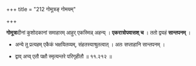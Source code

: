 +++
title = "212 गोमूत्रङ् गोमयम्"

+++


**गोमूत्रा**दीनां कुशोदकानां समाहारम् आहुर् एकस्मिन्न् अहन्य् । **एकरात्रोपवासश् च** । ततो द्व्यहं **सान्तपनम्** । 

- अन्ये तु प्रत्यहम् एकैकं भक्षयितव्यम्, संहतस्याश्रुतत्वात् । अतः सप्ताहानि सान्तपनम् । 

- द्वाव् अप्य् एतौ पक्षौ स्मृत्यन्तरे परिगृहीतौ ॥ ११.२१२ ॥